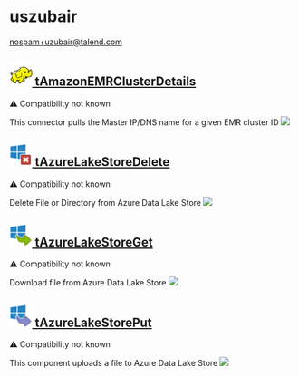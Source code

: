 # uszubair
  <nospam+uzubair@talend.com>

## <a href='./components/tAmazonEMRClusterDetails/readme.md'><img src='./components/tAmazonEMRClusterDetails/logo.jpg' width='40' height='40'> tAmazonEMRClusterDetails</a>
 :warning: Compatibility not known

This connector pulls the Master IP/DNS name for a given EMR cluster ID
<img src='./components/tAmazonEMRClusterDetails/sample.jpg'>

## <a href='./components/tAzureLakeStoreDelete/readme.md'><img src='./components/tAzureLakeStoreDelete/logo.jpg' width='40' height='40'> tAzureLakeStoreDelete</a>
 :warning: Compatibility not known

Delete File or Directory from Azure Data Lake Store
<img src='./components/tAzureLakeStoreDelete/sample.jpg'>

## <a href='./components/tAzureLakeStoreGet/readme.md'><img src='./components/tAzureLakeStoreGet/logo.jpg' width='40' height='40'> tAzureLakeStoreGet</a>
 :warning: Compatibility not known

Download file from Azure Data Lake Store
<img src='./components/tAzureLakeStoreGet/sample.jpg'>

## <a href='./components/tAzureLakeStorePut/readme.md'><img src='./components/tAzureLakeStorePut/logo.jpg' width='40' height='40'> tAzureLakeStorePut</a>
 :warning: Compatibility not known

This component uploads a file to Azure Data Lake Store
<img src='./components/tAzureLakeStorePut/sample.jpg'>
